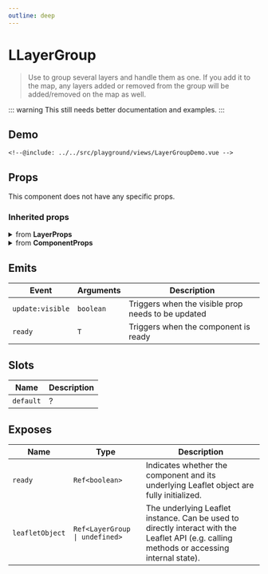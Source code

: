 ```yaml
---
outline: deep
---
```


# LLayerGroup

> Use to group several layers and handle them as one. If you add it to the map, any layers added or removed from the group will be added/removed on the map as well.

::: warning
This still needs better documentation and examples.
:::

## Demo

<script>
import "leaflet/dist/leaflet.css";
</script>

<div class="demo">
    <LayerGroupDemo />
</div>

```vue{13-16}
<!--@include: ../../src/playground/views/LayerGroupDemo.vue -->
```

## Props

This component does not have any specific props.

### Inherited props
<details>
<summary>from <strong>LayerProps</strong></summary>

| Prop name | Description | Type | Reactive | Default | Required |
| --- | --- | --- | --- | --- | --- |
| visible | - | `boolean` | `true` | `-` | `false` |
| layerType | - | `LayerType` | `true` | `-` | `false` |
| name | - | `string` | `true` | `-` | `false` |
| attribution | String to be shown in the attribution control, e.g. "© OpenStreetMap contributors". It describes the layer data and is often a legal obligation towards copyright holders and tile providers. | `string` | `true` | `-` | `false` |
| pane | By default, the layer will be added to the map's [overlay pane](https://leafletjs.com/reference-2.0.0.html#map-overlaypane). Overriding this option will cause the layer to be placed on another pane by default. Not effective if the renderer option is set (the renderer option will override the pane option). | `string` | `initOnly` | `-` | `false` |

</details>

<details>
<summary>from <strong>ComponentProps</strong></summary>

| Prop name | Description | Type | Reactive | Default | Required |
| --- | --- | --- | --- | --- | --- |
| options | Leaflet options to pass to the component constructor. | `T` | `initOnly` | `-` | `false` |

</details>

## Emits

| Event | Arguments | Description |
| --- | --- | --- |
| `update:visible` | `boolean` | Triggers when the visible prop needs to be updated |
| `ready` | `T` | Triggers when the component is ready |

## Slots

| Name | Description |
| --- | --- |
| `default` | ? |

## Exposes

| Name | Type | Description |
| --- | --- | --- |
| `ready` | `Ref<boolean>` | Indicates whether the component and its underlying Leaflet object are fully initialized. |
| `leafletObject` | `Ref<LayerGroup \| undefined>` | The underlying Leaflet instance. Can be used to directly interact with the Leaflet API (e.g. calling methods or accessing internal state). |

